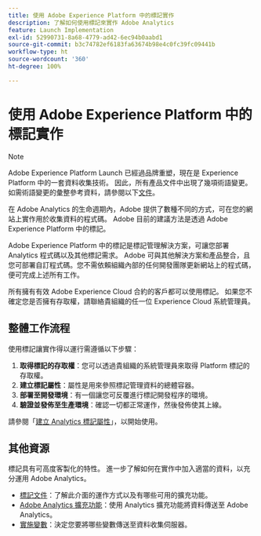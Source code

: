 ```yaml
---
title: 使用 Adobe Experience Platform 中的標記實作
description: 了解如何使用標記來實作 Adobe Analytics
feature: Launch Implementation
exl-id: 52990731-8a68-4779-ad42-6ec94b0aabd1
source-git-commit: b3c74782ef6183fa63674b98e4c0fc39fc09441b
workflow-type: ht
source-wordcount: '360'
ht-degree: 100%

---
```


# 使用 Adobe Experience Platform 中的標記實作

>[!NOTE]
>Adobe Experience Platform Launch 已經過品牌重塑，現在是 Experience Platform 中的一套資料收集技術。 因此，所有產品文件中出現了幾項術語變更。 如需術語變更的彙整參考資料，請參閱以下[文件](https://experienceleague.adobe.com/docs/experience-platform/tags/term-updates.html?lang=en)。

在 Adobe Analytics 的生命週期內，Adobe 提供了數種不同的方式，可在您的網站上實作用於收集資料的程式碼。 Adobe 目前的建議方法是透過 Adobe Experience Platform 中的標記。

Adobe Experience Platform 中的標記是標記管理解決方案，可讓您部署 Analytics 程式碼以及其他標記需求。 Adobe 可與其他解決方案和產品整合，且您可部署自訂程式碼。您不需依賴組織內部的任何開發團隊更新網站上的程式碼，便可完成上述所有工作。

所有擁有有效 Adobe Experience Cloud 合約的客戶都可以使用標記。 如果您不確定您是否擁有存取權，請聯絡貴組織的任一位 Experience Cloud 系統管理員。

## 整體工作流程

使用標記讓實作得以運行需遵循以下步驟：

1. **取得標記的存取權**：您可以透過貴組織的系統管理員來取得 Platform 標記的存取權。
2. **建立標記屬性**：屬性是用來參照標記管理資料的總體容器。
3. **部署至開發環境**：有一個讓您可反覆進行標記開發程序的環境。
4. **驗證並發佈至生產環境**：確認一切都正常運作，然後發佈使其上線。

請參閱「[建立 Analytics 標記屬性](create-analytics-property.md)」，以開始使用。

## 其他資源

標記具有可高度客製化的特性。 進一步了解如何在實作中加入適當的資料，以充分運用 Adobe Analytics。

* [標記文件](https://experienceleague.adobe.com/docs/experience-platform/tags/home.html?lang=en#)：了解此介面的運作方式以及有哪些可用的擴充功能。
* [Adobe Analytics 擴充功能](https://experienceleague.adobe.com/docs/experience-platform/tags/extensions/adobe/analytics/overview.html?lang=en)：使用 Analytics 擴充功能將資料傳送至 Adobe Analytics。
* [實施變數](../vars/overview.md)：決定您要將哪些變數傳送至資料收集伺服器。
